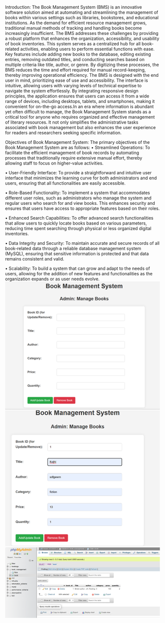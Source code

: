 Introduction:
The Book Management System (BMS) is an innovative software solution aimed at automating and streamlining the management of books within various settings such as libraries, bookstores, and educational institutions. As the demand for efficient resource management grows, traditional manual methods of tracking and handling books become increasingly insufficient. The BMS addresses these challenges by providing a robust platform that enhances the organization, accessibility, and usability of book inventories. This system serves as a centralized hub for all book-related activities, enabling users to perform essential functions with ease. Key features include adding new books to the database, editing existing entries, removing outdated titles, and conducting searches based on multiple criteria like title, author, or genre. By digitizing these processes, the BMS reduces the time and effort required for manual record-keeping, thereby improving operational efficiency.
The BMS is designed with the end user in mind, prioritizing ease of use and accessibility. The interface is intuitive, allowing users with varying levels of technical expertise to navigate the system effortlessly. By integrating responsive design principles, the application ensures that users can access it from a wide range of devices, including desktops, tablets, and smartphones, making it convenient for on-the-go access.In an era where information is abundant yet often difficult to manage, the Book Management System stands as a critical tool for anyone who requires organized and effective management of literary resources. It not only simplifies the administrative tasks associated with book management but also enhances the user experience for readers and researchers seeking specific information.

Objectives of Book Management System:
The primary objectives of the Book Management System are as follows:
•	Streamlined Operations: To facilitate the efficient management of book records by automating processes that traditionally require extensive manual effort, thereby allowing staff to focus on higher-value activities.

•	User-Friendly Interface: To provide a straightforward and intuitive user interface that minimizes the learning curve for both administrators and end users, ensuring that all functionalities are easily accessible.

•	Role-Based Functionality: To implement a system that accommodates different user roles, such as administrators who manage the system and regular users who search for and view books. This enhances security and ensures that users have access to appropriate features based on their roles.

•	Enhanced Search Capabilities: To offer advanced search functionalities that allow users to quickly locate books based on various parameters, reducing time spent searching through physical or less organized digital inventories.

•	Data Integrity and Security: To maintain accurate and secure records of all book-related data through a reliable database management system (MySQL), ensuring that sensitive information is protected and that data remains consistent and valid.

•	Scalability: To build a system that can grow and adapt to the needs of users, allowing for the addition of new features and functionalities as the organization expands or as user needs evolve.
![](PL1.png)
![](PL2.png)
![](PL3.png)
